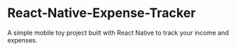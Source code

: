 # React-Native-Expense-Tracker
A simple mobile toy project built with React Native to track your income and expenses.